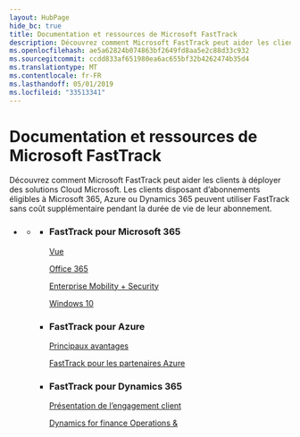 ```yaml
---
layout: HubPage
hide_bc: true
title: Documentation et ressources de Microsoft FastTrack
description: Découvrez comment Microsoft FastTrack peut aider les clients à déployer des solutions Cloud Microsoft. Les clients disposant d’abonnements éligibles à Microsoft 365, Azure ou Dynamics 365 peuvent utiliser FastTrack sans coût supplémentaire pendant la durée de vie de leur abonnement.
ms.openlocfilehash: ae5a62824b074863bf2649fd8aa5e2c88d33c932
ms.sourcegitcommit: ccdd833af651980ea6ac655bf32b4262474b35d4
ms.translationtype: MT
ms.contentlocale: fr-FR
ms.lasthandoff: 05/01/2019
ms.locfileid: "33513341"
---
```

<div id="main" class="v2">
    <div class="container">
        <h1>Documentation et ressources de Microsoft FastTrack</h1>
        <p>Découvrez comment Microsoft FastTrack peut aider les clients à déployer des solutions Cloud Microsoft. Les clients disposant d’abonnements éligibles à Microsoft 365, Azure ou Dynamics 365 peuvent utiliser FastTrack sans coût supplémentaire pendant la durée de vie de leur abonnement.</p>
        <p></p>
        <ul class="pivots">
            <li>
                <a href="#home"></a>
                <ul id="home">
                    <li>
                        <a href="#home-all"></a>
                        <ul id="home-all" class="cardsZ">
                            <li>
                                <div class="cardSize">
                                    <div class="cardPadding">
                                        <div class="card">
                                                <div class="cardText">
                                                <h3>FastTrack pour Microsoft 365</h3>
                                                <p><a
                                                href="https://docs.microsoft.com/en-us/fasttrack/m365-fasttrack-benefit-overview">Vue</a></p>
                                                <p><a href="https://docs.microsoft.com/fasttrack/O365-fasttrack-benefit-for-office-365">Office 365</a></p>
                                                <p><a href="https://docs.microsoft.com/enterprise-mobility-security/Solutions/enterprise-mobility-fasttrack-program">Enterprise Mobility + Security</a></p>
                                                <p><a href="https://docs.microsoft.com/fasttrack/win-10-fasttrack-benefit-for-windows-10">Windows 10</a></p>
                                            </div>
                                        </div>
                                    </div>
                                </div>
                            </li>
                            <li>
                                <div class="cardSize">
                                    <div class="cardPadding">
                                        <div class="card">
                                            <div class="cardText">
                                                <h3>FastTrack pour Azure</h3>
                                                <p><a href="https://azure.microsoft.com/programs/azure-fasttrack/?v=18.03">Principaux avantages</a></p>
                                                <p><a href="https://azure.microsoft.com/programs/azure-fasttrack/partners/">FastTrack pour les partenaires Azure</a></p>
                                            </div>
                                        </div>
                                    </div>
                                </div>
                            </li>
                            <li>
                                <div class="cardSize">
                                    <div class="cardPadding">
                                        <div class="card">
                                            <div class="cardText">
                                                <h3>FastTrack pour Dynamics 365</h3>
                                                <p><a href="https://docs.microsoft.com/dynamics365/get-started/fasttrack/customer-engagement/microsoft-fasttrack-dynamics-365">Présentation de l’engagement client</a></p>
                                                <p><a href="https://docs.microsoft.com/dynamics365/unified-operations/fin-and-ops/get-started/fasttrack-dynamics-365-overview">Dynamics for finance Operations &</a></p>
                                            </div>
                                        </div>
                                    </div>
                                </div>
                            </li>
                        </ul>
                    </li>
                </ul>
            </li>
        </ul>
    </div>
</div>